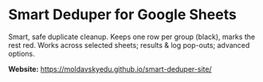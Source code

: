 # Smart Deduper for Google Sheets

Smart, safe duplicate cleanup. Keeps one row per group (black), marks the rest red. Works across selected sheets; results & log pop-outs; advanced options.

**Website:** https://moldavskyedu.github.io/smart-deduper-site/

